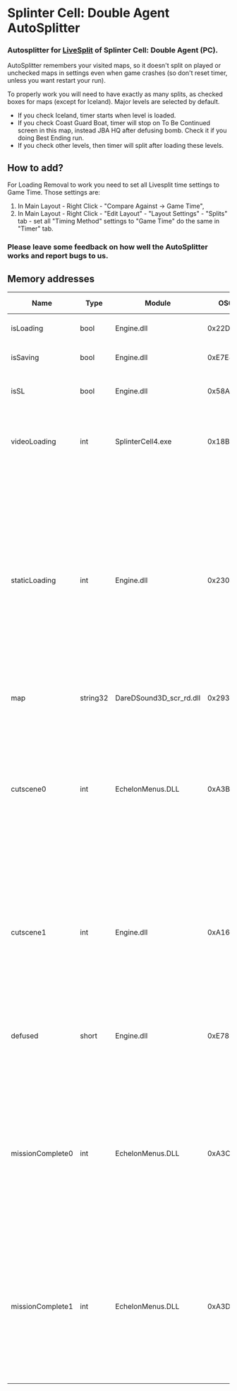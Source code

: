 # Splinter Cell: Double Agent AutoSplitter

### Autosplitter for [LiveSplit](https://github.com/LiveSplit/LiveSplit/releases) of Splinter Cell: Double Agent (PC).

AutoSplitter remembers your visited maps, so it doesn't split on played or unchecked maps in settings even when game crashes (so don't reset timer, unless you want restart your run).

To properly work you will need to have exactly as many splits, as checked boxes for maps (except for Iceland). Major levels are selected by default.
  - If you check Iceland, timer starts when level is loaded.
  - If you check Coast Guard Boat, timer will stop on To Be Continued screen in this map, instead JBA HQ after defusing bomb. Check it if you doing Best Ending run.
- If you check other levels, then timer will split after loading these levels.

## How to add?
For Loading Removal to work you need to set all Livesplit time settings to Game Time.
Those settings are:

1. In Main Layout - Right Click - "Compare Against -> Game Time",
2. In Main Layout - Right Click - "Edit Layout" - "Layout Settings" - "Splits" tab - set all "Timing Method" settings to "Game Time" do the same in "Timer" tab.

### Please leave some feedback on how well the AutoSplitter works and report bugs to us.

## Memory addresses

| Name | Type | Module | OS0 | OS1 | More OSs? | Description |
|---|---|---|---|---|---|---|
| isLoading | bool | Engine.dll | 0x22D590 | 0x0 | No | `true` on loading in game. |
| isSaving | bool | Engine.dll | 0xE7E4B0 | 0x4 | No | `true` on saving in game. |
| isSL | bool | Engine.dll | 0x58A2F8 | 0x0 | No | `true` on saving and loading in game. |
| videoLoading | int | SplinterCell4.exe | 0x18BE0 | 0x468 | No | `707` during level loadings or loading to main menu. `0` otherwise. |
| staticLoading | int | Engine.dll | 0x2300C4 | 0x0 | No | `0` in gameplay. `1` during static loading screen. `256` in main menu and video loadings from it. `257` after video loading and before static loading. `0` and `1` values are even for very short time when finish transition to main menu. |
| map | string32 | DareDSound3D_scr_rd.dll | 0x29300 | 0x8C | No | Level name as String. |
| cutscene0 | int | EchelonMenus.DLL | 0xA3B54 | 0x758 | No | `1558` on cinematic cutscene or `1046` in like Shanghai's end cutscene, `22` in game or cutscene like Prison's beginning cutscene. Other values might be in other cases. |
| cutscene1 | int | Engine.dll | 0xA16E38 | 0xA40 | No | `0` on cinematic cutscene and for short time in isLoading. `1065353216` in game. Other values might be in other cases. |
| defused | short | Engine.dll | 0xE78860 | 0x78 | Yes | `256` when bomb not defused, `257` when defused. For short time in first loading sets to `257`. |
| missionComplete0 | int | EchelonMenus.DLL | 0xA3CF4 | 0xC | Yes | `291` in gameplay, `306` when Mission Complete or TBC screen appears and keeps to end of video loadings to next level. Also sets to `306` when using computer. |
| missionComplete1 | int | EchelonMenus.DLL | 0xA3D30 | 0x14 | Yes | `17` in gameplay, `19` when Mission Complete or TBC screen appears and keeps to end of video loadings to next level. Also sets to `19` when using computer. |